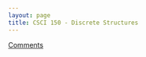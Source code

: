 ```yaml
---
layout: page
title: CSCI 150 - Discrete Structures
---
```

<!-- <a class="muut" href="https://muut.com/i/cs150/comments" type="dynamic">cs150</a> <script src="//cdn.muut.com/1/moot.min.js"></script>
-->

<a class="muut" href="https://muut.com/i/cs150/comments/1/1" data-show_title="false">Comments</a>
<script src="//cdn.muut.com/1/moot.min.js"></script>

